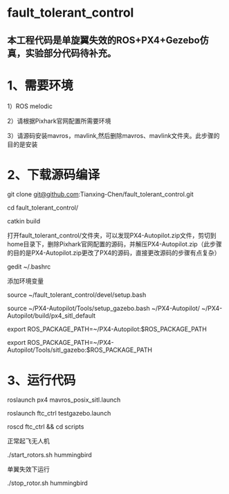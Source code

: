 # fault_tolerant_control
## 本工程代码是单旋翼失效的ROS+PX4+Gezebo仿真，实验部分代码待补充。

# 1、需要环境
1）ROS melodic

2）请根据Pixhark官网配置所需要环境

3）请源码安装mavros，mavlink,然后删除mavros、mavlink文件夹。此步骤的目的是安装

# 2、下载源码编译
git clone git@github.com:Tianxing-Chen/fault_tolerant_control.git

cd fault_tolerant_control/

catkin build

打开fault_tolerant_control/文件夹，可以发现PX4-Autopilot.zip文件，剪切到home目录下，删除Pixhark官网配置的源码，并解压PX4-Autopilot.zip（此步骤的目的是PX4-Autopilot.zip更改了PX4的源码，直接更改源码的步骤有点复杂）

gedit ~/.bashrc

添加环境变量

source ~/fault_tolerant_control/devel/setup.bash

source ~/PX4-Autopilot/Tools/setup_gazebo.bash ~/PX4-Autopilot/ ~/PX4-Autopilot/build/px4_sitl_default

export ROS_PACKAGE_PATH=~/PX4-Autopilot:$ROS_PACKAGE_PATH

export ROS_PACKAGE_PATH=~/PX4-Autopilot/Tools/sitl_gazebo:$ROS_PACKAGE_PATH

# 3、运行代码

roslaunch px4 mavros_posix_sitl.launch

roslaunch ftc_ctrl testgazebo.launch 

roscd ftc_ctrl && cd scripts

正常起飞无人机

./start_rotors.sh hummingbird

单翼失效下运行

./stop_rotor.sh hummingbird

